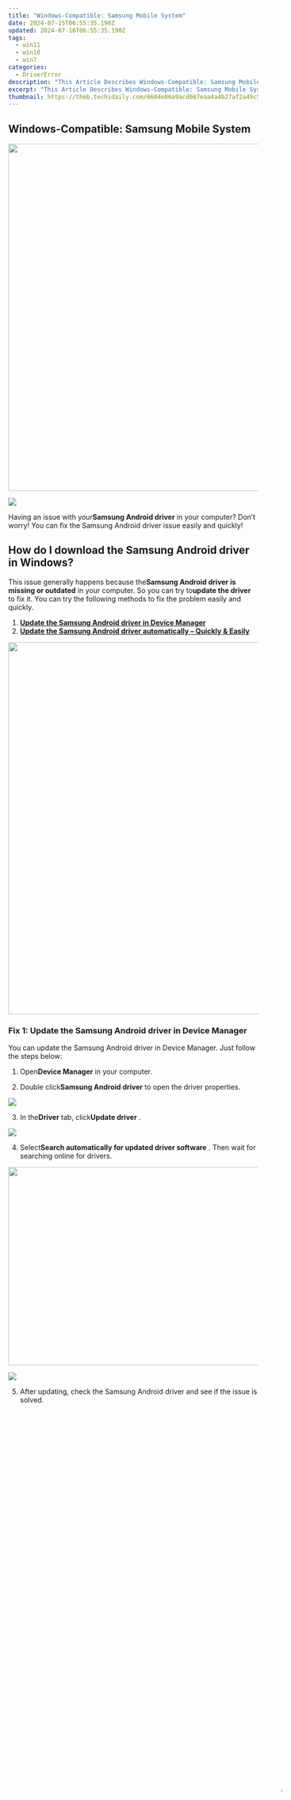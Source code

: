 ```yaml
---
title: "Windows-Compatible: Samsung Mobile System"
date: 2024-07-15T06:55:35.190Z
updated: 2024-07-16T06:55:35.190Z
tags:
  - win11
  - win10
  - win7
categories:
  - DriverError
description: "This Article Describes Windows-Compatible: Samsung Mobile System"
excerpt: "This Article Describes Windows-Compatible: Samsung Mobile System"
thumbnail: https://thmb.techidaily.com/6604e06a9acd007eaa4a4b27af2a49c5989610b00458bd7fc4b8189171f1981b.jpg
---
```


## Windows-Compatible: Samsung Mobile System

<!-- affiliate ads begin -->
<a href="https://unicoeye.pxf.io/c/5597632/2084396/18498" target="_top" id="2084396"><img src="//a.impactradius-go.com/display-ad/18498-2084396" border="0" alt="" width="1920" height="700"/></a><img height="0" width="0" src="https://imp.pxf.io/i/5597632/2084396/18498" style="position:absolute;visibility:hidden;" border="0" />
<!-- affiliate ads end -->
![](https://images.drivereasy.com/wp-content/uploads/2018/02/img_5a7a6eb3bb150.png)

 Having an issue with your**Samsung Android driver** in your computer? Don’t worry! You can fix the Samsung Android driver issue easily and quickly!

## How do I download the Samsung Android driver in Windows?

 This issue generally happens because the**Samsung Android driver is missing or outdated** in your computer. So you can try to**update the driver** to fix it. You can try the following methods to fix the problem easily and quickly.

1. [**Update the Samsung Android driver in Device Manager**](https://electronicx.pxf.io/xkwqkk)
2. [**Update the Samsung Android driver automatically – Quickly & Easily**](https://homestyler.sjv.io/y209g3)

<!-- affiliate ads begin -->
<a href="https://zebaoaffiliateprogram.pxf.io/c/5597632/1853659/21526" target="_top" id="1853659"><img src="//a.impactradius-go.com/display-ad/21526-1853659" border="0" alt="" width="1920" height="750"/></a><img height="0" width="0" src="https://imp.pxf.io/i/5597632/1853659/21526" style="position:absolute;visibility:hidden;" border="0" />
<!-- affiliate ads end -->
### Fix 1: Update the Samsung Android driver in Device Manager

 You can update the Samsung Android driver in Device Manager. Just follow the steps below:

 1) Open**Device Manager** in your computer.

 2) Double click**Samsung Android driver** to open the driver properties.

![](https://images.drivereasy.com/wp-content/uploads/2018/02/img_5a7a6fd23a3e2.png)

 3) In the**Driver** tab, click**Update driver** .

![](https://images.drivereasy.com/wp-content/uploads/2018/02/img_5a7a70ca32258.png)

 4) Select**Search automatically for updated driver software** . Then wait for searching online for drivers.

<!-- affiliate ads begin -->
<a href="https://aidotcom.pxf.io/c/5597632/2086436/19576" target="_top" id="2086436"><img src="//a.impactradius-go.com/display-ad/19576-2086436" border="0" alt="" width="1500" height="400"/></a><img height="0" width="0" src="https://imp.pxf.io/i/5597632/2086436/19576" style="position:absolute;visibility:hidden;" border="0" />
<!-- affiliate ads end -->
![](https://images.drivereasy.com/wp-content/uploads/2018/02/img_5a7a70ea23e55.png)

 5) After updating, check the Samsung Android driver and see if the issue is solved.

<!-- affiliate ads begin -->
<span id="1793213">
					<video width="1080" height="1620" style="cursor:pointer"
           poster="//a.impactradius-go.com/display-clicktoplayimage/1793213.jpeg"
           onclick="if(!this.playClicked){this.play();this.setAttribute('controls',true);this.playClicked=true;}">
	   <source src="//a.impactradius-go.com/display-ad/19135-1793213">
	   <img src="//a.impactradius-go.com/display-clicktoplayimage/1793213.jpeg" style="border: none; height: 100%; width: 100%; object-fit: contain">
	</video>
	<div style="width:1080px;text-align:center"><a href="javascript:window.open(decodeURIComponent('https%3A%2F%2Ftinyland.pxf.io%2Fc%2F5597632%2F1793213%2F19135'), '_blank');void(0);">Click here</a></div>
</span>
<img height="0" width="0" src="https://imp.pxf.io/i/5597632/1793213/19135" style="position:absolute;visibility:hidden;" border="0" />
<!-- affiliate ads end -->
### Fix 2: Update the Samsung Android driver automatically – Quickly & Easily

 If solution 1 doesn’t solve your problem, or  you’re not confident playing around with drivers manually,  you can do it automatically with **[Driver Easy](https://tools.techidaily.com/drivereasy/download/)**  .

 Driver Easy will automatically recognize your system and find the correct drivers for it. You don’t need to know exactly what system your computer is running, you don’t need to risk downloading and installing the wrong driver, and you don’t need to worry about making a mistake when installing.

 You can update your drivers automatically with either the FREE or the Pro version of Driver Easy. But with the Pro version it takes just 2 clicks (and you get full support and a**30-day money back guarantee**):

 1) **[Download](https://tools.techidaily.com/drivereasy/download/)**  and install Driver Easy in your computer.

 2) Run Driver Easy and click**Scan Now** . Driver Easy will then scan your computer and detect any problem drivers.

<!-- affiliate ads begin -->
<a href="https://appsumo.8odi.net/c/5597632/2068416/7443" target="_top" id="2068416"><img src="//a.impactradius-go.com/display-ad/7443-2068416" border="0" alt="" width="1200" height="600"/></a><img height="0" width="0" src="https://appsumo.8odi.net/i/5597632/2068416/7443" style="position:absolute;visibility:hidden;" border="0" />
<!-- affiliate ads end -->
![](https://images.drivereasy.com/wp-content/uploads/2018/02/img_5a7a720768f92.png)

 3) Click the**Update** button next to a flagged Samsung USB Android driver to automatically download and install the correct driver for you. (You can do this with free version.)

 Or you can click**Update All** to automatically download and install the correct version of all drivers that are missing or outdated in your computer (this requires **[Pro version](https://tools.techidaily.com/drivereasy/download/)**  . You’ll be prompted to upgrade when you click Update All).

![](https://images.drivereasy.com/wp-content/uploads/2018/02/img_5a7a732f78a37.jpg)

 4) After updating the drivers, restart your PC and check the Device Manager to see if the problem solved.

 Hope you can fix the Samsung Android driver issue in your computer easily and quickly with the two solutions! If you have any question, feel free to comment below and we’ll see what more we can do to help.

* [Drivers](https://tools.techidaily.com/drivereasy/download/)
* [Windows](https://tools.techidaily.com/drivereasy/download/)

<ins class="adsbygoogle"
     style="display:block"
     data-ad-format="autorelaxed"
     data-ad-client="ca-pub-7571918770474297"
     data-ad-slot="1223367746"></ins>



<ins class="adsbygoogle"
     style="display:block"
     data-ad-client="ca-pub-7571918770474297"
     data-ad-slot="8358498916"
     data-ad-format="auto"
     data-full-width-responsive="true"></ins>


